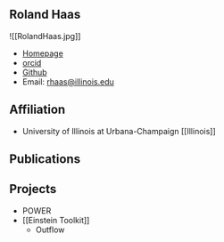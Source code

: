 ## Roland Haas

![[RolandHaas.jpg]]

* [Homepage](http://gravity.ncsa.illinois.edu/people/rhaas/)
* [orcid](https://orcid.org/0000-0003-1424-6178)
* [Github](https://github.com/rhaas80)
* Email: rhaas@illinois.edu

## Affiliation

* University of Illinois at Urbana-Champaign [[Illinois]]

## Publications



## Projects

- POWER
- [[Einstein Toolkit]]
	- Outflow